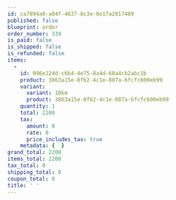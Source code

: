 ```yaml
---
id: ca7894a0-a04f-4637-8c3e-0e17a2017489
published: false
blueprint: order
order_number: 339
is_paid: false
is_shipped: false
is_refunded: false
items:
  -
    id: 096e124d-c6b4-4e75-8a4d-68a4cb2abc1b
    product: 3863a15e-8f62-4c1e-887a-bfcfc600eb99
    variant:
      variant: 10km
      product: 3863a15e-8f62-4c1e-887a-bfcfc600eb99
    quantity: 1
    total: 2200
    tax:
      amount: 0
      rate: 0
      price_includes_tax: true
    metadata: {  }
grand_total: 2200
items_total: 2200
tax_total: 0
shipping_total: 0
coupon_total: 0
title: ' '
---
```

